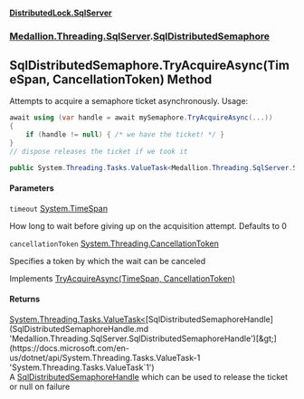 #### [DistributedLock.SqlServer](README.md 'README')
### [Medallion.Threading.SqlServer](Medallion.Threading.SqlServer.md 'Medallion.Threading.SqlServer').[SqlDistributedSemaphore](SqlDistributedSemaphore.md 'Medallion.Threading.SqlServer.SqlDistributedSemaphore')

## SqlDistributedSemaphore.TryAcquireAsync(TimeSpan, CancellationToken) Method

Attempts to acquire a semaphore ticket asynchronously. Usage:   
  
```csharp  
await using (var handle = await mySemaphore.TryAcquireAsync(...))  
{  
    if (handle != null) { /* we have the ticket! */ }  
}  
// dispose releases the ticket if we took it  
```

```csharp
public System.Threading.Tasks.ValueTask<Medallion.Threading.SqlServer.SqlDistributedSemaphoreHandle?> TryAcquireAsync(System.TimeSpan timeout=default(System.TimeSpan), System.Threading.CancellationToken cancellationToken=default(System.Threading.CancellationToken));
```
#### Parameters

<a name='Medallion.Threading.SqlServer.SqlDistributedSemaphore.TryAcquireAsync(System.TimeSpan,System.Threading.CancellationToken).timeout'></a>

`timeout` [System.TimeSpan](https://docs.microsoft.com/en-us/dotnet/api/System.TimeSpan 'System.TimeSpan')

How long to wait before giving up on the acquisition attempt. Defaults to 0

<a name='Medallion.Threading.SqlServer.SqlDistributedSemaphore.TryAcquireAsync(System.TimeSpan,System.Threading.CancellationToken).cancellationToken'></a>

`cancellationToken` [System.Threading.CancellationToken](https://docs.microsoft.com/en-us/dotnet/api/System.Threading.CancellationToken 'System.Threading.CancellationToken')

Specifies a token by which the wait can be canceled

Implements [TryAcquireAsync(TimeSpan, CancellationToken)](https://github.com/madelson/DistributedLock/tree/default-documentation/docs/api/DistributedLock.Core/IDistributedSemaphore.TryAcquireAsync.yTpJMeiQTyO40ByV0nmdkQ.md 'Medallion.Threading.IDistributedSemaphore.TryAcquireAsync(System.TimeSpan,System.Threading.CancellationToken)')

#### Returns
[System.Threading.Tasks.ValueTask&lt;](https://docs.microsoft.com/en-us/dotnet/api/System.Threading.Tasks.ValueTask-1 'System.Threading.Tasks.ValueTask`1')[SqlDistributedSemaphoreHandle](SqlDistributedSemaphoreHandle.md 'Medallion.Threading.SqlServer.SqlDistributedSemaphoreHandle')[&gt;](https://docs.microsoft.com/en-us/dotnet/api/System.Threading.Tasks.ValueTask-1 'System.Threading.Tasks.ValueTask`1')  
A [SqlDistributedSemaphoreHandle](SqlDistributedSemaphoreHandle.md 'Medallion.Threading.SqlServer.SqlDistributedSemaphoreHandle') which can be used to release the ticket or null on failure
